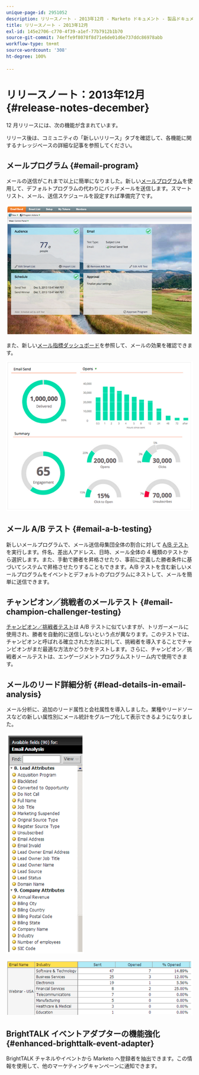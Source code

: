 ```yaml
---
unique-page-id: 2951052
description: リリースノート - 2013年12月 - Marketo ドキュメント - 製品ドキュメント
title: リリースノート - 2013年12月
exl-id: 145e2706-c770-4f39-a1ef-77b7912b1b70
source-git-commit: 74effe9f8078f8d71e6de01d6e737ddc86978abb
workflow-type: tm+mt
source-wordcount: '308'
ht-degree: 100%

---
```


# リリースノート：2013年12月 {#release-notes-december}

12 月リリースには、次の機能が含まれています。

リリース後は、コミュニティの「新しいリリース」タブを確認して、各機能に関するナレッジベースの詳細な記事を参照してください。

## メールプログラム {#email-program}

メールの送信がこれまで以上に簡単になりました。新しい[メールプログラム](/help/marketo/product-docs/email-marketing/email-programs/creating-an-email-program/understanding-email-programs.md)を使用して、デフォルトプログラムの代わりにバッチメールを送信します。スマートリスト、メール、送信スケジュールを設定すれば準備完了です。

![](assets/image2014-9-22-17-3a19-3a55.png)

また、新しい[メール指標ダッシュボード](/help/marketo/product-docs/email-marketing/email-programs/email-program-data/view-the-email-program-dashboard.md)を参照して、メールの効果を確認できます。

![](assets/image2014-9-22-17-3a20-3a14.png)

## メール A/B テスト {#email-a-b-testing}

新しいメールプログラムで、メール送信母集団全体の割合に対して [A/B テスト](/help/marketo/product-docs/email-marketing/email-programs/email-program-actions/email-test-a-b-test/add-an-a-b-test.md)を実行します。件名、差出人アドレス、日時、メール全体の 4 種類のテストから選択します。また、手動で勝者を昇格させたり、事前に定義した勝者条件に基づいてシステムで昇格させたりすることもできます。A/B テストを含む新しいメールプログラムをイベントとデフォルトのプログラムにネストして、メールを簡単に送信できます。

## チャンピオン／挑戦者のメールテスト {#email-champion-challenger-testing}

[チャンピオン／挑戦者テスト](/help/marketo/product-docs/email-marketing/general/functions-in-the-editor/email-tests-champion-challenger/add-an-email-champion-challenger.md)は A/B テストに似ていますが、トリガーメールに使用され、勝者を自動的に送信しないという点が異なります。このテストでは、チャンピオンと呼ばれる確立された方法に対して、挑戦者を導入することでチャンピオンがまだ最適な方法かどうかをテストします。さらに、チャンピオン／挑戦者メールテストは、エンゲージメントプログラムストリーム内で使用できます。

## メールのリード詳細分析 {#lead-details-in-email-analysis}

メール分析に、追加のリード属性と会社属性を導入しました。業種やリードソースなどの新しい属性別にメール統計をグループ化して表示できるようになりました。

![](assets/image2014-9-22-17-3a20-3a43.png)

![](assets/image2014-9-22-17-3a21-3a18.png)

## BrightTALK イベントアダプターの機能強化 {#enhanced-brighttalk-event-adapter}

BrightTALK チャネルやイベントから Marketo へ登録者を抽出できます。この情報を使用して、他のマーケティングキャンペーンに通知できます。
